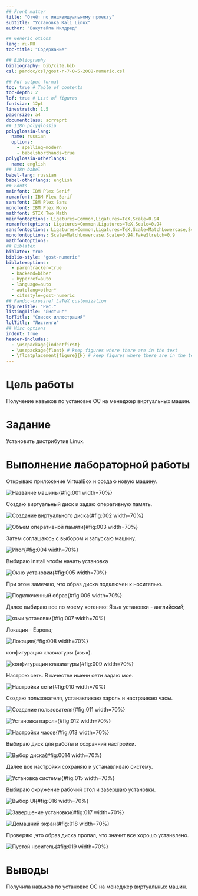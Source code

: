 ```yaml
---
## Front matter
title: "Отчёт по индивидуальному проекту"
subtitle: "Установка Kali Linux"
author: "Вакутайпа Милдред"

## Generic otions
lang: ru-RU
toc-title: "Содержание"

## Bibliography
bibliography: bib/cite.bib
csl: pandoc/csl/gost-r-7-0-5-2008-numeric.csl

## Pdf output format
toc: true # Table of contents
toc-depth: 2
lof: true # List of figures
fontsize: 12pt
linestretch: 1.5
papersize: a4
documentclass: scrreprt
## I18n polyglossia
polyglossia-lang:
  name: russian
  options:
	- spelling=modern
	- babelshorthands=true
polyglossia-otherlangs:
  name: english
## I18n babel
babel-lang: russian
babel-otherlangs: english
## Fonts
mainfont: IBM Plex Serif
romanfont: IBM Plex Serif
sansfont: IBM Plex Sans
monofont: IBM Plex Mono
mathfont: STIX Two Math
mainfontoptions: Ligatures=Common,Ligatures=TeX,Scale=0.94
romanfontoptions: Ligatures=Common,Ligatures=TeX,Scale=0.94
sansfontoptions: Ligatures=Common,Ligatures=TeX,Scale=MatchLowercase,Scale=0.94
monofontoptions: Scale=MatchLowercase,Scale=0.94,FakeStretch=0.9
mathfontoptions:
## Biblatex
biblatex: true
biblio-style: "gost-numeric"
biblatexoptions:
  - parentracker=true
  - backend=biber
  - hyperref=auto
  - language=auto
  - autolang=other*
  - citestyle=gost-numeric
## Pandoc-crossref LaTeX customization
figureTitle: "Рис."
listingTitle: "Листинг"
lofTitle: "Список иллюстраций"
lolTitle: "Листинги"
## Misc options
indent: true
header-includes:
  - \usepackage{indentfirst}
  - \usepackage{float} # keep figures where there are in the text
  - \floatplacement{figure}{H} # keep figures where there are in the text
---
```


# Цель работы

Получение навыков по установке ОС на менеджер виртуальных машин.

# Задание

Установить дистрибутив Linux.

# Выполнение лабораторной работы

Открываю приложение VirtualBox и создаю новую машину.

![Название машины](image/1.jpg){#fig:001 width=70%}

Создаю виртуальный диск и задаю оперативную память.

![Создание виртуального диска](image/2.jpg){#fig:002 width=70%}

![Объем оперативной памяти](image/3.jpg){#fig:003 width=70%}

Затем соглашаюсь с выбором и запускаю машину.

![Итог](image/4.jpg){#fig:004 width=70%}

Выбираю install чтобы начать установка

![Окно установки](image/5.jpg){#fig:005 width=70%}

При этом замечаю, что образ диска подключен к носителью.

![Подключенный образ](image/6.jpg){#fig:006 width=70%}

Далее выбираю все по моему хотению: Язык установки - английский;

![язык установки](image/7.jpg){#fig:007 width=70%}

Локация - Европа;

![Локация](image/8.jpg){#fig:008 width=70%}

конфигурация клавиатуры (язык).

![конфигурация клавиатуры](image/9.jpg){#fig:009 width=70%}

Настрою сеть. В качестве имени сети задаю мое.

![Настройки сети](image/11.jpg){#fig:010 width=70%}

Создаю пользователя, устанавливаю пароль и настраиваю часы.

![Создание пользователя](image/12.jpg){#fig:011 width=70%}

![Установка пароля](image/14.jpg){#fig:012 width=70%}

![Настройки часов](image/15.jpg){#fig:013 width=70%}

Выбираю диск для работы и сохранния настройки.

![Выбор диска](image/16.jpg){#fig:0014 width=70%}

Далее все настройки сохраняю и устанавливаю систему.

![Установка системы](image/18.jpg){#fig:015 width=70%}

Выбираю окружение рабочий стол и завершаю установки.

![Выбор UI](image/19.jpg){#fig:016 width=70%}

![Завершение установки](image/22.jpg){#fig:017 width=70%}

![Домашний экран](image/23.jpg){#fig:018 width=70%}

Проверяю ,что образ диска пропал, что значит все хорошо устанвлено.

![Пустой носитель](image/24.jpg){#fig:019 width=70%}

# Выводы

Получила навыков по установке ОС на менеджер виртуальных машин.
